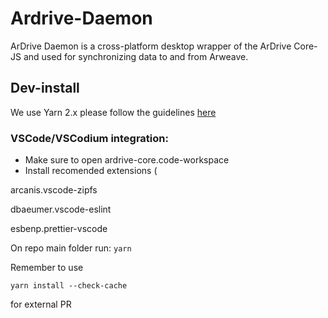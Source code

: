 # Ardrive-Daemon

ArDrive Daemon is a cross-platform desktop wrapper of the ArDrive Core-JS and used for synchronizing data to and from Arweave.

## Dev-install

We use Yarn 2.x please follow the guidelines [here](https://yarnpkg.com/getting-started/install)

### VSCode/VSCodium integration:

- Make sure to open ardrive-core.code-workspace
- Install recomended extensions (

arcanis.vscode-zipfs

dbaeumer.vscode-eslint

esbenp.prettier-vscode

On repo main folder run: `yarn`

Remember to use

```
yarn install --check-cache
````

for external PR
